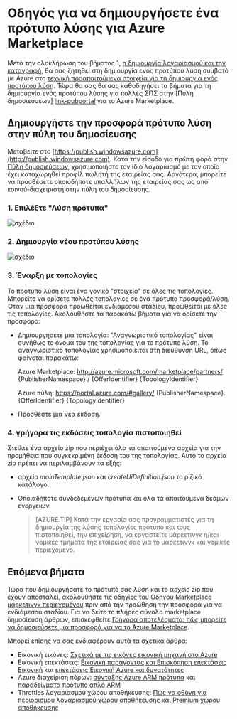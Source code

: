 <properties
   pageTitle="Οδηγός για τη δημιουργία ενός προτύπου λύση για το Marketplace | Microsoft Azure"
   description="Λεπτομερείς οδηγίες σχετικά με τον τρόπο δημιουργίας, πιστοποίηση και ανάπτυξη προτύπου πολλούς Εικονική εικόνα λύσης για αγορά στο το Azure Marketplace."
   services="marketplace-publishing"
   documentationCenter=""
   authors="HannibalSII"
   manager="hascipio"
   editor=""/>

   <tags
      ms.service="marketplace"
      ms.devlang="na"
      ms.topic="article"
      ms.tgt_pltfrm="na"
      ms.workload="na"
      ms.date="07/27/2016"
      ms.author="hascipio; v-divte" />

# <a name="guide-to-create-a-solution-template-for-azure-marketplace"></a>Οδηγός για να δημιουργήσετε ένα πρότυπο λύσης για Azure Marketplace
Μετά την ολοκλήρωση του βήματος 1, [η δημιουργία λογαριασμού και την καταγραφή][link-acct-creation], θα σας ζητηθεί στη δημιουργία ενός προτύπου λύση συμβατό με Azure στο [τεχνική προαπαιτούμενα στοιχεία για τη δημιουργία ενός προτύπου λύση](marketplace-publishing-solution-template-creation-prerequisites.md). Τώρα θα σας θα σας καθοδηγήσει τα βήματα για τη δημιουργία ενός προτύπου λύσης για πολλές ΣΠΣ στην [Πύλη δημοσιεύσεων] [ link-pubportal] για το Azure Marketplace.

## <a name="create-your-solution-template-offer-in-the-publishing-portal"></a>Δημιουργήστε την προσφορά πρότυπο λύση στην πύλη του δημοσίευσης
Μεταβείτε στο [https://publish.windowsazure.com](http://publish.windowsazure.com). Κατά την είσοδο για πρώτη φορά στην [Πύλη δημοσιεύσεων](https://publish.windowsazure.com/), χρησιμοποιήστε τον ίδιο λογαριασμό με τον οποίο έχει καταχωρηθεί προφίλ πωλητή της εταιρείας σας. Αργότερα, μπορείτε να προσθέσετε οποιοδήποτε υπαλλήλων της εταιρείας σας ως από κοινού-διαχειριστή στην πύλη του δημοσίευσης.

### <a name="1-select-solution-templates"></a>1. Επιλέξτε "Λύση πρότυπα"

  ![σχέδιο][img-pubportal-menu-sol-templ]

### <a name="2-create-a-new-solution-template"></a>2. Δημιουργία νέου προτύπου λύσης

  ![σχέδιο][img-pubportal-sol-templ-new]

### <a name="3-start-with-topologies"></a>3. Έναρξη με τοπολογίες
Το πρότυπο λύση είναι ένα γονικό "στοιχείο" σε όλες τις τοπολογίες. Μπορείτε να ορίσετε πολλές τοπολογίες σε ένα πρότυπο προσφορά/λύση. Όταν μια προσφορά προωθείται ενδιάμεσου σταδίου, προωθείται με όλες τις τοπολογίες. Ακολουθήστε τα παρακάτω βήματα για να ορίσετε την προσφορά:     

- Δημιουργήσετε μια τοπολογία: "Αναγνωριστικό τοπολογίας" είναι συνήθως το όνομα του της τοπολογίας για το πρότυπο λύση. Το αναγνωριστικό τοπολογίας χρησιμοποιείται στη διεύθυνση URL, όπως φαίνεται παρακάτω:

  Azure Marketplace: http://azure.microsoft.com/marketplace/partners/ {PublisherNamespace} / {OfferIdentifier} {TopologyIdentifier}

  Azure πύλη: https://portal.azure.com/#gallery/ {PublisherNamespace}. {OfferIdentifier} {TopologyIdentifier}

- Προσθέστε μια νέα έκδοση.

### <a name="4-get-your-topology-versions-certified"></a>4. γρήγορα τις εκδόσεις τοπολογία πιστοποιηθεί
Στείλτε ένα αρχείο zip που περιέχει όλα τα απαιτούμενα αρχεία για την προμήθεια που συγκεκριμένη έκδοση του της τοπολογίας. Αυτό το αρχείο zip πρέπει να περιλαμβάνουν τα εξής:

- αρχείο *mainTemplate.json* και *createUiDefinition.json* το ριζικό κατάλογο.
- Οποιαδήποτε συνδεδεμένων πρότυπα και όλα τα απαιτούμενα δεσμών ενεργειών.

  > [AZURE.TIP] Κατά την εργασία σας προγραμματιστές για τη δημιουργία της λύσης τοπολογίες πρότυπο και τους πιστοποιηθεί, την επιχείρηση, να εργαστείτε μάρκετινγκ ή/και νομικές τμήματα της εταιρείας σας για το μάρκετινγκ και νομικές περιεχόμενο.

## <a name="next-steps"></a>Επόμενα βήματα
Τώρα που δημιουργήσατε το πρότυπό σας λύση και το αρχείο zip που έχουν αποσταλεί, ακολουθήστε τις οδηγίες του [Οδηγού Marketplace μάρκετινγκ περιεχομένου](marketplace-publishing-push-to-staging.md) πριν από την προώθηση την προσφορά για να ενδιάμεσου σταδίου. Για να δείτε το πλήρες σύνολο marketplace δημοσίευση άρθρων, επισκεφθείτε [Γρήγορα αποτελέσματα: πώς μπορείτε να δημοσιεύσετε μια προσφορά για να το Azure Marketplace](marketplace-publishing-getting-started.md).

Μπορεί επίσης να σας ενδιαφέρουν αυτά τα σχετικά άρθρα:

- Εικονική εικόνες: [Σχετικά με τις εικόνες εικονική μηχανή στο Azure](https://msdn.microsoft.com/library/azure/dn790290.aspx)
- Εικονική επεκτάσεις: [Εικονική παράγοντας και Επισκόπηση επεκτάσεις Εικονική](https://msdn.microsoft.com/library/azure/dn832621.aspx) και [επεκτάσεις Εικονική Azure και δυνατότητες](https://msdn.microsoft.com/library/azure/dn606311.aspx)
- Azure διαχείριση πόρων: [σύνταξης Azure ARM πρότυπα](../resource-group-authoring-templates.md) και [παραδείγματα πρότυπο απλό ARM](https://github.com/rjmax/ArmExamples)
- Throttles λογαριασμού χώρου αποθήκευσης: [Πώς να οθόνη για περιορισμού λογαριασμού χώρου αποθήκευσης](http://blogs.msdn.com/b/mast/archive/2014/08/02/how-to-monitor-for-storage-account-throttling.aspx) και [Premium χώρου αποθήκευσης](../storage/storage-premium-storage.md#scalability-and-performance-targets-when-using-premium-storage)

[img-pubportal-menu-sol-templ]:media/marketplace-publishing-solution-template-creation/pubportal-menu-solution-templates.png
[img-pubportal-sol-templ-new]:media/marketplace-publishing-solution-template-creation/pubportal-solution-template-new.png
[link-acct-creation]:marketplace-publishing-accounts-creation-registration.md
[link-pubportal]:https://publish.windowsazure.com
